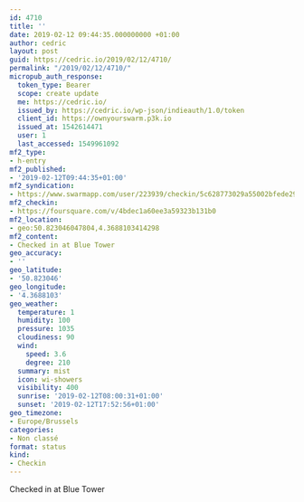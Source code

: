 ```yaml
---
id: 4710
title: ''
date: 2019-02-12 09:44:35.000000000 +01:00
author: cedric
layout: post
guid: https://cedric.io/2019/02/12/4710/
permalink: "/2019/02/12/4710/"
micropub_auth_response:
  token_type: Bearer
  scope: create update
  me: https://cedric.io/
  issued_by: https://cedric.io/wp-json/indieauth/1.0/token
  client_id: https://ownyourswarm.p3k.io
  issued_at: 1542614471
  user: 1
  last_accessed: 1549961092
mf2_type:
- h-entry
mf2_published:
- '2019-02-12T09:44:35+01:00'
mf2_syndication:
- https://www.swarmapp.com/user/223939/checkin/5c628773029a55002bfede29
mf2_checkin:
- https://foursquare.com/v/4bdec1a60ee3a59323b131b0
mf2_location:
- geo:50.823046047804,4.3688103414298
mf2_content:
- Checked in at Blue Tower
geo_accuracy:
- ''
geo_latitude:
- '50.823046'
geo_longitude:
- '4.3688103'
geo_weather:
  temperature: 1
  humidity: 100
  pressure: 1035
  cloudiness: 90
  wind:
    speed: 3.6
    degree: 210
  summary: mist
  icon: wi-showers
  visibility: 400
  sunrise: '2019-02-12T08:00:31+01:00'
  sunset: '2019-02-12T17:52:56+01:00'
geo_timezone:
- Europe/Brussels
categories:
- Non classé
format: status
kind:
- Checkin
---
```

Checked in at Blue Tower